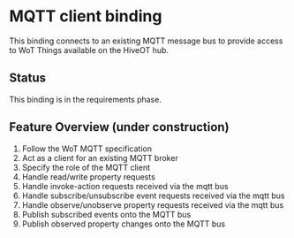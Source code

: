 # MQTT client binding

This binding connects to an existing MQTT message bus to provide access to WoT Things available on the HiveOT hub. 

## Status

This binding is in the requirements phase.


## Feature Overview (under construction)

1. Follow the WoT MQTT specification
1. Act as a client for an existing MQTT broker
1. Specify the role of the MQTT client
1. Handle read/write property requests
1. Handle invoke-action requests received via the mqtt bus
2. Handle subscribe/unsubscribe event requests received via the mqtt bus
2. Handle observe/unobserve property requests received via the mqtt bus
1. Publish subscribed events onto the MQTT bus
1. Publish observed property changes onto the MQTT bus


